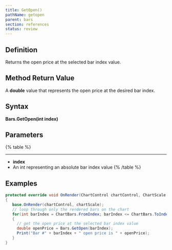 ```yaml
---
title: GetOpen()
pathName: getopen
parent: bars
section: references
status: review
---
```


## Definition

Returns the open price at the selected bar index value.

## Method Return Value

A **double** value that represents the open price at the desired bar index.

## Syntax

**Bars.GetOpen(int index)**

## Parameters

{% table %}

---

* **index**
* An int representing an absolute bar index value
{% /table %}

## Examples

```csharp
protected override void OnRender(ChartControl chartControl, ChartScale chartScale)
{
   base.OnRender(chartControl, chartScale);
   // loop through only the rendered bars on the chart
   for(int barIndex = ChartBars.FromIndex; barIndex <= ChartBars.ToIndex; barIndex++)
   {
     // get the open price at the selected bar index value
     double openPrice = Bars.GetOpen(barIndex);
     Print("Bar #" + barIndex + " open price is " + openPrice);
   }
}
```
